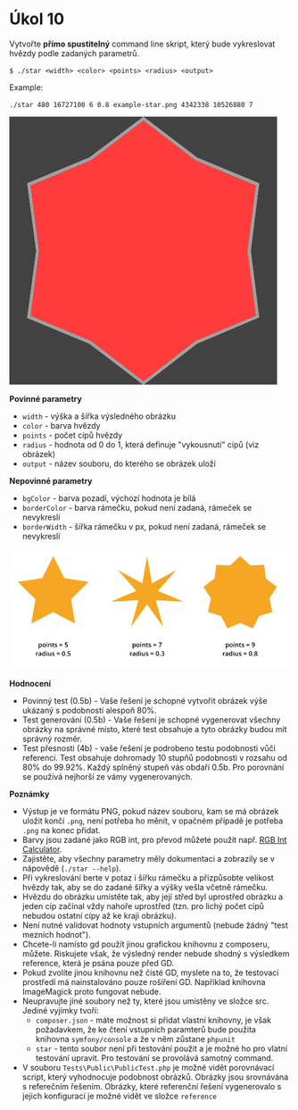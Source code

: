 # Úkol 10

Vytvořte **přímo spustitelný** command line skript, který bude vykreslovat hvězdy podle zadaných parametrů.


```
$ ./star <width> <color> <points> <radius> <output>
```

Example:
```
./star 480 16727100 6 0.8 example-star.png 4342338 10526880 7
```

![](docs/example-star.png)

**Povinné parametry**

- `width` - výška a šířka výsledného obrázku
- `color` - barva hvězdy
- `points` - počet cípů hvězdy
- `radius` - hodnota od 0 do 1, která definuje "vykousnutí" cípů (viz obrázek)
- `output` - název souboru, do kterého se obrázek uloží

**Nepovinné parametry**

- `bgColor` - barva pozadí, výchozí hodnota je bílá
- `borderColor` - barva rámečku, pokud není zadaná, rámeček se nevykreslí
- `borderWidth` - šířka rámečku v px, pokud není zadaná, rámeček se nevykreslí

![](docs/stars.png)

**Hodnocení**
- Povinný test (0.5b) - Vaše řešení je schopné vytvořit obrázek výše ukázaný s podobností alespoň 80%.
- Test generování (0.5b) - Vaše řešení je schopné vygenerovat všechny obrázky na správné místo, které test obsahuje a tyto obrázky budou mít správný rozměr.
- Test přesnosti (4b) - vaše řešení je podrobeno testu podobnosti vůči referenci. Test obsahuje dohromady 10 stupňů podobnosti v rozsahu od 80% do 99.92%. Každý splněný stupeň vás obdaří 0.5b. Pro porovnání se používá nejhorší ze vámy vygenerovaných.

**Poznámky**

- Výstup je ve formátu PNG, pokud název souboru, kam se má obrázek uložit končí `.png`, není potřeba ho měnit, v opačném případě je potřeba `.png` na konec přidat.
- Barvy jsou zadané jako RGB int, pro převod můžete použít např. [RGB Int Calculator](http://www.shodor.org/~efarrow/trunk/html/rgbint.html).
- Zajistěte, aby všechny parametry měly dokumentaci a zobrazily se v nápovědě (`./star --help`).
- Při vykreslování berte v potaz i šířku rámečku a přizpůsobte velikost hvězdy tak, aby se do zadané šířky a výšky vešla včetně rámečku.
- Hvězdu do obrázku umístěte tak, aby její střed byl uprostřed obrázku a jeden cíp začínal vždy nahoře uprostřed (tzn. pro lichý počet cípů nebudou ostatní cípy až ke kraji obrázku).
- Není nutné validovat hodnoty vstupních argumentů (nebude žádný "test mezních hodnot").
- Chcete-li namísto gd použít jinou grafickou knihovnu z composeru, můžete. Riskujete však, že výsledný render nebude shodný s výsledkem reference, která je psána pouze před GD.
- Pokud zvolíte jinou knihovnu než čisté GD, myslete na to, že testovací prostředí má nainstalováno pouze rošíření GD. Například knihovna ImageMagick proto fungovat nebude.
- Neupravujte jíné soubory než ty, které jsou umístěny ve složce src. Jediné vyjímky tvoří:
  - `composer.json` - máte možnost si přidat vlastní knihovny, je však požadavkem, že ke čtení vstupních paramterů bude použita knihovna `symfony/console` a že v něm zůstane `phpunit`
  - `star` - tento soubor není při testování použit a je možné ho pro vlatní testování upravit. Pro testování se provolává samotný command.
- V souboru `Tests\Public\PublicTest.php` je možné vidět porovnávací script, který vyhodnocuje podobnost obrázků. Obrázky jsou srovnávána s referečním řešením. Obrázky, které referenční řešení vygenerovalo s jejich konfigurací je možné vidět ve složce `reference`
